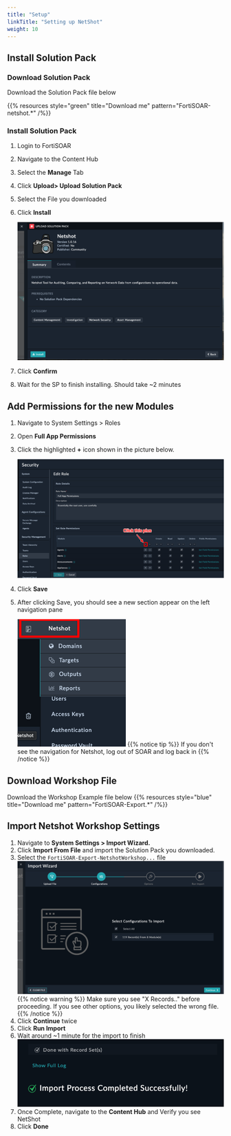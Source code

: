 ```yaml
---
title: "Setup"
linkTitle: "Setting up NetShot"
weight: 10
---
```


## Install Solution Pack

### Download Solution Pack

Download the Solution Pack file below

{{% resources style="green" title="Download me" pattern="FortiSOAR-netshot.*" /%}}

### Install Solution Pack

1. Login to FortiSOAR
2. Navigate to the Content Hub
3. Select the **Manage** Tab
4. Click **Upload> Upload Solution Pack**
5. Select the File you downloaded
6. Click **Install**
   
   ![img.png](install_netshot_sp.png?height=500px)

7. Click **Confirm**
8. Wait for the SP to finish installing. Should take ~2 minutes

## Add Permissions for the new Modules

1. Navigate to System Settings > Roles
2. Open **Full App Permissions**
3. Click the highlighted **+** icon shown in the picture below.
   
   ![img.png](img.png?height=500px)

4. Click **Save**
5. After clicking Save, you should see a new section appear on the left navigation pane
   
   ![img_1.png](netshot_navigation.png)
   {{% notice tip %}}
   If you don't see the navigation for Netshot, log out of SOAR and log back in
   {{% /notice %}}

## Download Workshop File

Download the Workshop Example file below
{{% resources style="blue" title="Download me" pattern="FortiSOAR-Export.*" /%}}

## Import Netshot Workshop Settings

1. Navigate to **System Settings > Import Wizard.**
2. Click **Import From File** and import the Solution Pack you downloaded.
3. Select the `FortiSOAR-Export-NetshotWorkshop...` file
   ![img_1.png](import_workshop_records.png?height=400px)
   {{% notice warning %}}
   Make sure you see "X Records.." before proceeding. If you see other options, you likely selected the wrong file.
   {{% /notice %}}
4. Click **Continue** twice
5. Click **Run Import**
6. Wait around ~1 minute for the import to finish
   ![img_1.png](import_success.png?height=150px)
7. Once Complete, navigate to the **Content Hub** and Verify you see NetShot
8. Click **Done**